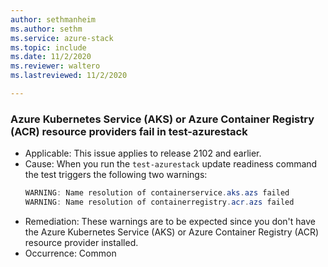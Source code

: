 ```yaml
---
author: sethmanheim
ms.author: sethm
ms.service: azure-stack
ms.topic: include
ms.date: 11/2/2020
ms.reviewer: waltero
ms.lastreviewed: 11/2/2020

---
```


### Azure Kubernetes Service (AKS) or Azure Container Registry (ACR) resource providers fail in test-azurestack

- Applicable: This issue applies to release 2102 and earlier.
- Cause: When you run the `test-azurestack` update readiness command the test triggers the following two warnings:
     ```powershell  
    WARNING: Name resolution of containerservice.aks.azs failed
    WARNING: Name resolution of containerregistry.acr.azs failed
    ```
- Remediation: These warnings are to be expected since you don't have the Azure Kubernetes Service (AKS) or Azure Container Registry (ACR) resource provider installed.
- Occurrence: Common